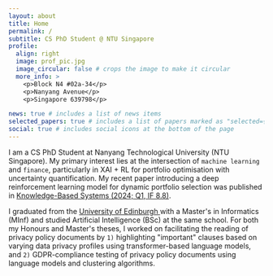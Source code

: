 ```yaml
---
layout: about
title: Home
permalink: /
subtitle: CS PhD Student @ NTU Singapore
profile:
  align: right
  image: prof_pic.jpg
  image_circular: false # crops the image to make it circular
  more_info: >
    <p>Block N4 #02a-34</p>
    <p>Nanyang Avenue</p>
    <p>Singapore 639798</p>

news: true # includes a list of news items
selected_papers: true # includes a list of papers marked as "selected={true}"
social: true # includes social icons at the bottom of the page
---
```


I am a CS PhD Student at Nanyang Technological University (NTU Singapore). My primary interest lies at the intersection of `machine learning` and `finance`, particularly in XAI + RL for portfolio optimisation with uncertainty quantification. My recent paper introducing a deep reinforcement learning model for dynamic portfolio selection was published in <a href='https://www.sciencedirect.com/science/article/pii/S0950705124003745?via%3Dihub'>Knowledge-Based Systems (2024; Q1, IF 8.8)</a>.

I graduated from the <a href='https://informatics.ed.ac.uk/'> University of Edinburgh <a> with a Master's in Informatics (MInf) and studied Artificial Intelligence (BSc) at the same school. For both my Honours and Master's theses, I worked on facilitating the reading of privacy policy documents by `1)` highlighting "important" clauses based on varying data privacy profiles using transformer-based language models, and `2)` GDPR-compliance testing of privacy policy documents using language models and clustering algorithms.

<!-- Put your address / P.O. box / other info right below your picture. You can also disable any of these elements by editing `profile` property of the YAML header of your `_pages/about.md`. Edit `_bibliography/papers.bib` and Jekyll will render your [publications page](/al-folio/publications/) automatically.

Link to your social media connections, too. This theme is set up to use [Font Awesome icons](https://fontawesome.com/) and [Academicons](https://jpswalsh.github.io/academicons/), like the ones below. Add your Facebook, Twitter, LinkedIn, Google Scholar, or just disable all of them. -->

